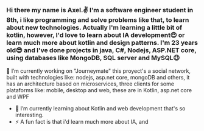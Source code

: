 ### Hi there my name is Axel.✌ I'm a software engineer student in 8th, i like programming and solve problems like that, to learn about new technologies. Actually I'm learning a little bit of kotlin, however, I'd love to learn about IA development😍 or learn much more about kotlin and design patterns. I'm 23 years old😎 and I've done projects in java, C#, Nodejs, ASP.NET core, using databases like MongoDB, SQL server and MySQL😉

🔭 I’m currently working on "Journeymate" this proyect's a social network, built with technologies like: nodejs, asp.net core, mongoDB and others, it has an architecture based on microservices, three clients for some plataforms like: mobile, desktop and web, these are in Kotlin, asp.net core and WPF 

- 🌱 I’m currently learning about Kotlin and web development that's so interesting.
- ⚡ A fun fact is that i'd learn much more about IA, and


